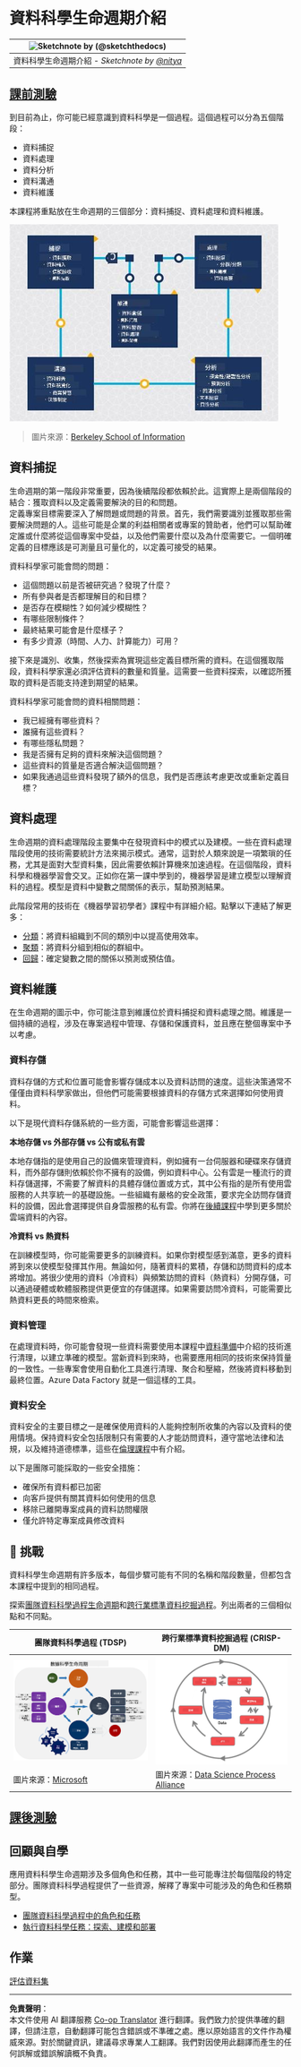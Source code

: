 <!--
CO_OP_TRANSLATOR_METADATA:
{
  "original_hash": "79ca8a5a3135e94d2d43f56ba62d5205",
  "translation_date": "2025-09-04T12:32:19+00:00",
  "source_file": "4-Data-Science-Lifecycle/14-Introduction/README.md",
  "language_code": "tw"
}
-->
# 資料科學生命週期介紹

|![ Sketchnote by [(@sketchthedocs)](https://sketchthedocs.dev) ](../../sketchnotes/14-DataScience-Lifecycle.png)|
|:---:|
| 資料科學生命週期介紹 - _Sketchnote by [@nitya](https://twitter.com/nitya)_ |

## [課前測驗](https://red-water-0103e7a0f.azurestaticapps.net/quiz/26)

到目前為止，你可能已經意識到資料科學是一個過程。這個過程可以分為五個階段：

- 資料捕捉
- 資料處理
- 資料分析
- 資料溝通
- 資料維護

本課程將重點放在生命週期的三個部分：資料捕捉、資料處理和資料維護。

![資料科學生命週期圖示](../../../../translated_images/data-science-lifecycle.a1e362637503c4fb0cd5e859d7552edcdb4aa629a279727008baa121f2d33f32.tw.jpg)
> 圖片來源：[Berkeley School of Information](https://ischoolonline.berkeley.edu/data-science/what-is-data-science/)

## 資料捕捉

生命週期的第一階段非常重要，因為後續階段都依賴於此。這實際上是兩個階段的結合：獲取資料以及定義需要解決的目的和問題。  
定義專案目標需要深入了解問題或問題的背景。首先，我們需要識別並獲取那些需要解決問題的人。這些可能是企業的利益相關者或專案的贊助者，他們可以幫助確定誰或什麼將從這個專案中受益，以及他們需要什麼以及為什麼需要它。一個明確定義的目標應該是可測量且可量化的，以定義可接受的結果。

資料科學家可能會問的問題：
-	這個問題以前是否被研究過？發現了什麼？
-	所有參與者是否都理解目的和目標？
-	是否存在模糊性？如何減少模糊性？
-	有哪些限制條件？
-	最終結果可能會是什麼樣子？
-	有多少資源（時間、人力、計算能力）可用？

接下來是識別、收集，然後探索為實現這些定義目標所需的資料。在這個獲取階段，資料科學家還必須評估資料的數量和質量。這需要一些資料探索，以確認所獲取的資料是否能支持達到期望的結果。

資料科學家可能會問的資料相關問題：
-	我已經擁有哪些資料？
-	誰擁有這些資料？
-	有哪些隱私問題？
-	我是否擁有足夠的資料來解決這個問題？
-	這些資料的質量是否適合解決這個問題？
-	如果我通過這些資料發現了額外的信息，我們是否應該考慮更改或重新定義目標？

## 資料處理

生命週期的資料處理階段主要集中在發現資料中的模式以及建模。一些在資料處理階段使用的技術需要統計方法來揭示模式。通常，這對於人類來說是一項繁瑣的任務，尤其是面對大型資料集，因此需要依賴計算機來加速過程。在這個階段，資料科學和機器學習會交叉。正如你在第一課中學到的，機器學習是建立模型以理解資料的過程。模型是資料中變數之間關係的表示，幫助預測結果。

此階段常用的技術在《機器學習初學者》課程中有詳細介紹。點擊以下連結了解更多：

- [分類](https://github.com/microsoft/ML-For-Beginners/tree/main/4-Classification)：將資料組織到不同的類別中以提高使用效率。
- [聚類](https://github.com/microsoft/ML-For-Beginners/tree/main/5-Clustering)：將資料分組到相似的群組中。
- [回歸](https://github.com/microsoft/ML-For-Beginners/tree/main/2-Regression)：確定變數之間的關係以預測或預估值。

## 資料維護

在生命週期的圖示中，你可能注意到維護位於資料捕捉和資料處理之間。維護是一個持續的過程，涉及在專案過程中管理、存儲和保護資料，並且應在整個專案中予以考慮。

### 資料存儲
資料存儲的方式和位置可能會影響存儲成本以及資料訪問的速度。這些決策通常不僅僅由資料科學家做出，但他們可能需要根據資料的存儲方式來選擇如何使用資料。

以下是現代資料存儲系統的一些方面，可能會影響這些選擇：

**本地存儲 vs 外部存儲 vs 公有或私有雲**

本地存儲指的是使用自己的設備來管理資料，例如擁有一台伺服器和硬碟來存儲資料，而外部存儲則依賴於你不擁有的設備，例如資料中心。公有雲是一種流行的資料存儲選擇，不需要了解資料的具體存儲位置或方式，其中公有指的是所有使用雲服務的人共享統一的基礎設施。一些組織有嚴格的安全政策，要求完全訪問存儲資料的設備，因此會選擇提供自身雲服務的私有雲。你將在[後續課程](https://github.com/microsoft/Data-Science-For-Beginners/tree/main/5-Data-Science-In-Cloud)中學到更多關於雲端資料的內容。

**冷資料 vs 熱資料**

在訓練模型時，你可能需要更多的訓練資料。如果你對模型感到滿意，更多的資料將到來以使模型發揮其作用。無論如何，隨著資料的累積，存儲和訪問資料的成本將增加。將很少使用的資料（冷資料）與頻繁訪問的資料（熱資料）分開存儲，可以通過硬體或軟體服務提供更便宜的存儲選擇。如果需要訪問冷資料，可能需要比熱資料更長的時間來檢索。

### 資料管理
在處理資料時，你可能會發現一些資料需要使用本課程中[資料準備](https://github.com/microsoft/Data-Science-For-Beginners/tree/main/2-Working-With-Data/08-data-preparation)中介紹的技術進行清理，以建立準確的模型。當新資料到來時，也需要應用相同的技術來保持質量的一致性。一些專案會使用自動化工具進行清理、聚合和壓縮，然後將資料移動到最終位置。Azure Data Factory 就是一個這樣的工具。

### 資料安全
資料安全的主要目標之一是確保使用資料的人能夠控制所收集的內容以及資料的使用情境。保持資料安全包括限制只有需要的人才能訪問資料，遵守當地法律和法規，以及維持道德標準，這些在[倫理課程](https://github.com/microsoft/Data-Science-For-Beginners/tree/main/1-Introduction/02-ethics)中有介紹。

以下是團隊可能採取的一些安全措施：
- 確保所有資料都已加密
- 向客戶提供有關其資料如何使用的信息
- 移除已離開專案成員的資料訪問權限
- 僅允許特定專案成員修改資料

## 🚀 挑戰

資料科學生命週期有許多版本，每個步驟可能有不同的名稱和階段數量，但都包含本課程中提到的相同過程。

探索[團隊資料科學過程生命週期](https://docs.microsoft.com/en-us/azure/architecture/data-science-process/lifecycle)和[跨行業標準資料挖掘過程](https://www.datascience-pm.com/crisp-dm-2/)。列出兩者的三個相似點和不同點。

|團隊資料科學過程 (TDSP)|跨行業標準資料挖掘過程 (CRISP-DM)|
|--|--|
|![團隊資料科學生命週期](../../../../translated_images/tdsp-lifecycle2.e19029d598e2e73d5ef8a4b98837d688ec6044fe332c905d4dbb69eb6d5c1d96.tw.png) | ![資料科學過程聯盟圖示](../../../../translated_images/CRISP-DM.8bad2b4c66e62aa75278009e38e3e99902c73b0a6f63fd605a67c687a536698c.tw.png) |
| 圖片來源：[Microsoft](https://docs.microsoft.comazure/architecture/data-science-process/lifecycle) | 圖片來源：[Data Science Process Alliance](https://www.datascience-pm.com/crisp-dm-2/) |

## [課後測驗](https://ff-quizzes.netlify.app/en/ds/)

## 回顧與自學

應用資料科學生命週期涉及多個角色和任務，其中一些可能專注於每個階段的特定部分。團隊資料科學過程提供了一些資源，解釋了專案中可能涉及的角色和任務類型。

* [團隊資料科學過程中的角色和任務](https://docs.microsoft.com/en-us/azure/architecture/data-science-process/roles-tasks)
* [執行資料科學任務：探索、建模和部署](https://docs.microsoft.com/en-us/azure/architecture/data-science-process/execute-data-science-tasks)

## 作業

[評估資料集](assignment.md)

---

**免責聲明**：  
本文件使用 AI 翻譯服務 [Co-op Translator](https://github.com/Azure/co-op-translator) 進行翻譯。我們致力於提供準確的翻譯，但請注意，自動翻譯可能包含錯誤或不準確之處。應以原始語言的文件作為權威來源。對於關鍵資訊，建議尋求專業人工翻譯。我們對因使用此翻譯而產生的任何誤解或錯誤解讀概不負責。
